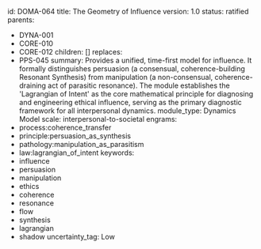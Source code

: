 id: DOMA-064
title: The Geometry of Influence
version: 1.0
status: ratified
parents:
- DYNA-001
- CORE-010
- CORE-012
children: []
replaces:
- PPS-045
summary: Provides a unified, time-first model for influence. It formally distinguishes
  persuasion (a consensual, coherence-building Resonant Synthesis) from manipulation
  (a non-consensual, coherence-draining act of parasitic resonance). The module establishes
  the 'Lagrangian of Intent' as the core mathematical principle for diagnosing and
  engineering ethical influence, serving as the primary diagnostic framework for all
  interpersonal dynamics.
module_type: Dynamics Model
scale: interpersonal-to-societal
engrams:
- process:coherence_transfer
- principle:persuasion_as_synthesis
- pathology:manipulation_as_parasitism
- law:lagrangian_of_intent
keywords:
- influence
- persuasion
- manipulation
- ethics
- coherence
- resonance
- flow
- synthesis
- lagrangian
- shadow
uncertainty_tag: Low